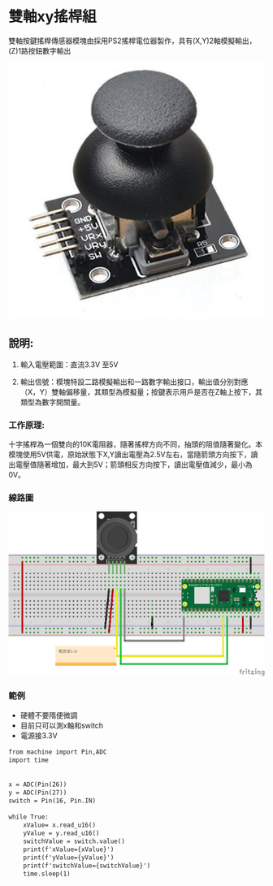 # 雙軸xy搖桿組

雙軸按鍵搖桿傳感器模塊由採用PS2搖桿電位器製作，具有(X,Y)2軸模擬輸出，(Z)1路按鈕數字輸出

![](./images/pic1.jpeg)

## 說明:
1. 輸入電壓範圍：直流3.3V 至5V

2. 輸出信號：模塊特設二路模擬輸出和一路數字輸出接口，輸出值分別對應（X，Y）雙軸偏移量，其類型為模擬量；按鍵表示用戶是否在Z軸上按下，其類型為數字開關量。

### 工作原理:

十字搖桿為一個雙向的10K電阻器，隨著搖桿方向不同，抽頭的阻值隨著變化。本模塊使用5V供電，原始狀態下X,Y讀出電壓為2.5V左右，當隨箭頭方向按下，讀出電壓值隨著增加，最大到5V；箭頭相反方向按下，讀出電壓值減少，最小為0V。





### 線路圖

![](./images/pic2.png)


### 範例
- 硬體不要隋便微調
- 目前只可以測x軸和switch
- 電源接3.3V

```
from machine import Pin,ADC
import time


x = ADC(Pin(26))
y = ADC(Pin(27))
switch = Pin(16, Pin.IN)

while True:    
    xValue= x.read_u16()
    yValue = y.read_u16()
    switchValue = switch.value()
    print(f'xValue={xValue}')
    print(f'yValue={yValue}')
    print(f'switchValue={switchValue}')
    time.sleep(1)
    
```

